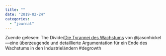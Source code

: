 ```yaml
---
title: ""
date: "2019-02-24"
categories: 
  - "journal"
---
```


Zuende gelesen: The Divide/[Die Tyrannei des Wachstums](https://www.dtv.de/buch/jason-hickel-die-tyrannei-des-wachstums-28163/) von @jasonhickel—eine überzeugende und detaillierte Argumentation für ein Ende des Wachstums in den Industrieländern #degrowth
